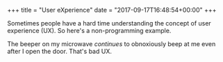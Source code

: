 +++
title = "User eXperience"
date = "2017-09-17T16:48:54+00:00"
+++

Sometimes people have a hard time understanding the concept of user experience (UX). So here's a non-programming example.

The beeper on my microwave <em>continues</em> to obnoxiously beep at me even after I open the door. That's bad UX.
			